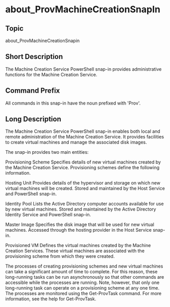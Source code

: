 ﻿
# about\_ProvMachineCreationSnapIn

## Topic
about\_ProvMachineCreationSnapin


## Short Description
The Machine Creation Service PowerShell snap-in provides administrative functions for the Machine Creation Service.


## Command Prefix
All commands in this snap-in have the noun prefixed with 'Prov'.


## Long Description
The Machine Creation Service PowerShell snap-in enables both local and remote administration of the Machine Creation Service.  It provides facilities to create virtual machines and manage the associated disk images.

The snap-in provides two main entities:

Provisioning Scheme Specifies details of new virtual machines created by the Machine Creation Service.  Provisioning schemes define the following information.

Hosting Unit Provides details of the hypervisor and storage on which new virtual machines will be created.  Stored and maintained by the Host Service and PowerShell snap-in.

Identity Pool Lists the Active Directory computer accounts available for use by new virtual machines.  Stored and maintained by the Active Directory Identity Service and PowerShell snap-in.

Master Image Specifies the disk image that will be used for new virtual machines.  Accessed through the hosting provider in the Host Service snap-in.

Provisioned VM Defines the virtual machines created by the Machine Creation Services. These virtual machines are associated with the provisioning scheme from which they were created.

The processes of creating provisioning schemes and new virtual machines can take a significant amount of time to complete.  For this reason, these long-running tasks can be run asynchronously so that other commands are accessible while the processes are running.  Note, however, that only one long-running task can operate on a provisioning scheme at any one time. The processes are monitored using the Get-ProvTask command.  For more information, see the help for Get-ProvTask.


